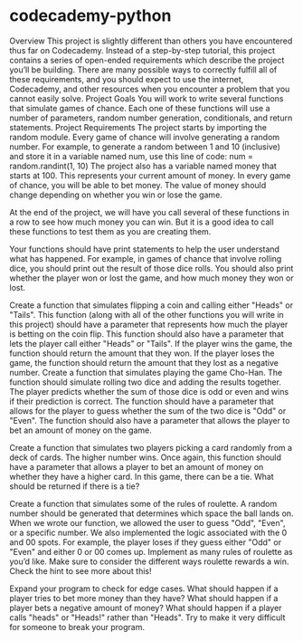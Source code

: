 # codecademy-python
Overview
This project is slightly different than others you have encountered thus far on Codecademy. Instead of a step-by-step tutorial, this project contains a series of open-ended requirements which describe the project you’ll be building. There are many possible ways to correctly fulfill all of these requirements, and you should expect to use the internet, Codecademy, and other resources when you encounter a problem that you cannot easily solve.
Project Goals
You will work to write several functions that simulate games of chance. Each one of these functions will use a number of parameters, random number generation, conditionals, and return statements.
Project Requirements
The project starts by importing the random module. Every game of chance will involve generating a random number.
For example, to generate a random between 1 and 10 (inclusive) and store it in a variable named num, use this line of code:
num = random.randint(1, 10)
The project also has a variable named money that starts at 100. This represents your current amount of money. In every game of chance, you will be able to bet money. The value of money should change depending on whether you win or lose the game.

At the end of the project, we will have you call several of these functions in a row to see how much money you can win. But it is a good idea to call these functions to test them as you are creating them.

Your functions should have print statements to help the user understand what has happened. For example, in games of chance that involve rolling dice, you should print out the result of those dice rolls. You should also print whether the player won or lost the game, and how much money they won or lost.



Create a function that simulates flipping a coin and calling either "Heads" or "Tails". This function (along with all of the other functions you will write in this project) should have a parameter that represents how much the player is betting on the coin flip.
This function should also have a parameter that lets the player call either "Heads" or "Tails".
If the player wins the game, the function should return the amount that they won. If the player loses the game, the function should return the amount that they lost as a negative number.
Create a function that simulates playing the game Cho-Han. The function should simulate rolling two dice and adding the results together. The player predicts whether the sum of those dice is odd or even and wins if their prediction is correct.
The function should have a parameter that allows for the player to guess whether the sum of the two dice is "Odd" or "Even". The function should also have a parameter that allows the player to bet an amount of money on the game.

Create a function that simulates two players picking a card randomly from a deck of cards. The higher number wins.
Once again, this function should have a parameter that allows a player to bet an amount of money on whether they have a higher card. In this game, there can be a tie. What should be returned if there is a tie?

Create a function that simulates some of the rules of roulette. A random number should be generated that determines which space the ball lands on.
When we wrote our function, we allowed the user to guess "Odd", "Even", or a specific number. We also implemented the logic associated with the 0 and 00 spots. For example, the player loses if they guess either "Odd" or "Even" and either 0 or 00 comes up.
Implement as many rules of roulette as you’d like. Make sure to consider the different ways roulette rewards a win. Check the hint to see more about this!


Expand your program to check for edge cases. What should happen if a player tries to bet more money than they have? What should happen if a player bets a negative amount of money? What should happen if a player calls "heads" or "Heads!" rather than "Heads".
Try to make it very difficult for someone to break your program.
